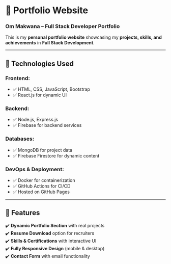 # 🚀 Portfolio Website

### **Om Makwana – Full Stack Developer Portfolio**
This is my **personal portfolio website** showcasing my **projects, skills, and achievements** in **Full Stack Development**.

---

## 📂 Technologies Used

### **Frontend:**
- ✅ HTML, CSS, JavaScript, Bootstrap
- ✅ React.js for dynamic UI

### **Backend:**
- ✅ Node.js, Express.js
- ✅ Firebase for backend services

### **Databases:**
- ✅ MongoDB for project data
- ✅ Firebase Firestore for dynamic content

### **DevOps & Deployment:**
- ✅ Docker for containerization
- ✅ GitHub Actions for CI/CD
- ✅ Hosted on GitHub Pages

---

## 🌟 **Features**
✔️ **Dynamic Portfolio Section** with real projects  
✔️ **Resume Download** option for recruiters  
✔️ **Skills & Certifications** with interactive UI  
✔️ **Fully Responsive Design** (mobile & desktop)  
✔️ **Contact Form** with email functionality  




